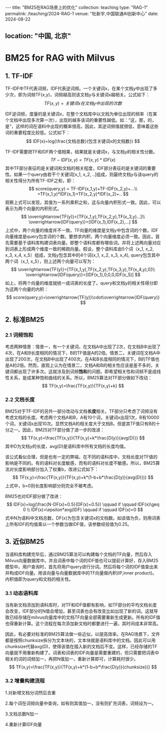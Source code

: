 
<head>
    <script src="https://cdn.mathjax.org/mathjax/latest/MathJax.js?config=TeX-AMS-MML_HTMLorMML" type="text/javascript"></script>
    <script type="text/x-mathjax-config">
        MathJax.Hub.Config({
            tex2jax: {
            skipTags: ['script', 'noscript', 'style', 'textarea', 'pre'],
            inlineMath: [['$','$']]
            }
        });
    </script>
</head>
---
title: "BM25在RAG场景上的优化"
collection: teaching
type: "RAG-1"
permalink: /teaching/2024-RAG-1
venue: "杜新宇,中国联通AI创新中心"
date: 2024-08-22

location: "中国, 北京"
---

# BM25 for RAG with Milvus

## 1. TF-IDF

TF-IDF中TF代表词频，IDF代表逆词频。一个关键词x，在某个文档y中出现了多少次，即为词频TF(x,y)，词频越高则该文档y与关键词x越相关。公式如下：
$$
TF(x,y) = 关键词x在文档y中出现的次数
$$

IDF逆词频，度量的是关键词x，在整个文档库中以文档为单位出现的频率（在某个文档中出现多次算一次），出现的越多该词的重要性越低。如：“这，那，的，是”，这样的词在语料中出现的概率很高，因此，其逆词频值就很低，意味着这些词的重要程度比较低。公式如下：
$$
IDF(x)=log(\frac{文档总数}{包含关键词x的文档数})
$$


TF-IDF需要把TF和IDF两个值相乘，结果就是关键词x，与文档y的相关性分数。
$$
TF-IDF(x,y)=TF(x,y)*IDF(x)
$$
其中TF部分表征的是关键词和文档的相关程度，IDF部分表征的是关键词的重要性。如果一个query由若干个关键词[x_1, x_2, ..]组成，则最终文档y与该query的相关性得分为所有TF-IDF之和，即：
$$
score(query,y) = TF-IDF(x_1,y)+TF-IDF(x_2,y)+...\\
=TF(x_1,y)*IDF(x_1)+TF(x_2,y)*IDF(x_2)+..
$$
观察上式可以发现，其值为一系列乘积之和，这与向量内积形式一致。因此，可以表示为两个向量的内积形式。
$$
\overrightarrow{TF(y)}=[TF(x_1,y),TF(x_2,y),TF(x_3,y)...]\\
\overrightarrow{IDF(query)}=[IDF(x_1),IDF(x_2),...]
$$
上式中，两个向量的维度并不一致。TF向量的维度是文档y中包含词的个数。IDF向量维度是query包含词的个数。要想求内积，两个向量维度必须一致。因此，首先需要基于语料库构建词表向量。即整个语料库都有哪些词。并将上述两向量对应到词表上形成两个维度一致的稀疏向量。假设，整个语料库由5个词（x_1, x_2, x_3, x_4, x_5）组成，文档y包含其中的4个词(x_1, x_2, x_3, x_4), query包含其中两个词（x_1, x_5），则上述两个向量可以写为：
$$
\overrightarrow{TF(y)}=[TF(x_1,y),TF(x_2,y),TF(x_3,y),TF(x_4,y),0]\\
\overrightarrow{IDF(query)}=[IDF(x_1),0,0,0,IDF(x_5)]
$$
如上，将两个向量的维度就统一成词表的长度了。query和文档y的相关性得分即为这两个向量的内积：
$$
score(query,y)=\overrightarrow{TF(y)}\cdot\overrightarrow{IDF(query)}
$$

## 2. 标准BM25

### 2.1 词频饱和

考虑两种情景：情景一，有一个关键词，在文档A中出现了2次，在文档B中出现了4次，在A和B长度相同的情况下，B的TF值是A的2倍。情景二，关键词在文档A中出现了200次，在文档B中出现了400次。在A和B长度相同的情况下，B的TF值也是A的2倍。然而，直观上认为在情景二，文档A和B的相关性应该是差不多的，关键词都出现了许多次。这就涉及到词频**饱和**的问题。即希望相关性和词频不是成线性关系，是成某种饱和曲线的关系。所以，BM25算法对TF部分做如下改动：
$$
TF(x,y)=\frac{TF(x,y)}{TF(x,y)+k}
$$
### 2.2 文档长度

BM25对于TF-IDF的另外一部分改动与文档**长度**相关。TF部分只考虑了词频没有考虑文档的长度。考虑两个文档A和B，A有10个词，关键词x出现1次，B有10000个词，关键词x出现10次。显然文档A的相关度大于文档B。但是其TF值只有B的十分之一。因此，BM25对TF部分做了进一步的改进：
$$
TF(x,y)=\frac{TF(x,y)}{TF(x,y)+k*\frac{D(y)}{avg(D)}}
$$
其中D为文档y的长度，avg(D)是语料库中所有文档的长度均值。

该公式看似合理，但是也有一定的弊端，在不同的语料库中，文档长度对TF值的影响是不同的。有的语料对长度敏感，而有的语料对长度不敏感。所以，BM25算法对长度影响部分加入了权重b，改进公式如下：
$$
TF(x,y)=\frac{TF(x,y)}{TF(x,y)+k*(1-b+b*\frac{D(y)}{avg(D)})}
$$
上式中，b=0则长度影响部分则完全不被考虑。

BM25也对IDF部分做了改进：
$$
IDF(x)=log(\frac{N-DF(x)+0.5}{DF(x)+0.5}) \qquad if \qquad IDF(x)\geq 0 \\
IDF(x)=\epsilon*avg(IDF)  \qquad if \qquad IDF(x)<0
$$
式中N为语料中文档总数，DF(x)为包含关键词x的文档数。如该值为负，则用词表上所有IDF的均值乘以一个参数当做IDF值，该参数经验值为0.25。

## 3. 近似BM25

当语料库构建完毕后，通过BM25算法可以构建每个文档的TF向量，然后存入Milvus向量数据库中。并且词表中每个词的IDF值也可以提前计算好，存入BM25模型中。用户查询时，首先将用户query进行分词。然后将每个词的IDF值查出来并构成IDF向量。用该向量与向量数据库中的TF向量做内积(IP,inner product)。内积值即为query和文档的相关性。

### 3.1 动态语料库

当有新文档添加到语料库时，对TF和IDF值都有影响，如TF部分的平均文档长度会改变，IDF部分的N值会增加，甚至词表也会有改变比如出现了新的词。这就导致已经存储在milvus向量库中的文档TF向量全部需要重新生成更新。所有的IDF值也得重新计算。这个流程在每次添加新文档时都要进行一遍，其时间成本非常高。

因此，有必要对标准的BM25算法做一些近似，以提高效率。在RAG场景下，文件都是按照chunksize拆分为文本块的，文本块就是语料库中的文档。因此可以用chunksize代替avg(D)，使得该值在插入新的文档后不变。这样，已经存储的TF向量就不用重新构建了。词表和词表的IDF向量是需要重建的，但只需要把词表中相关的词的词频加一，再把N值加一，重新计算即可，计算耗时很少。
$$
TF(x,y)=\frac{TF(x,y)}{TF(x,y)+k*(1-b+b*\frac{D(y)}{chunksize})}
$$

### 3.2 增量构建流程

1.对新增文档分词然后去重

2.每个词在词频向量中查询，如有则其值加一，没有则扩充词表，词频设为一。

3.文档总数N加一

4.重新计算IDF向量